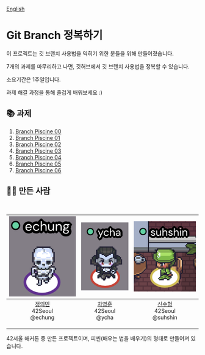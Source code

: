 [English](README.md)
# Git Branch 정복하기

이 프로젝트는 깃 브랜치 사용법을 익히기 위한 분들을 위해 만들어졌습니다.

7개의 과제를 마무리하고 나면, 깃허브에서 깃 브랜치 사용법을 정복할 수 있습니다.

소요기간은 1주일입니다.

과제 해결 과정을 통해 즐겁게 배워보세요 :)

## 📚 과제
1. [Branch Piscine 00](./piscine00/README.kr.md)
2. [Branch Piscine 01](./piscine01/README.kr.md)
3. [Branch Piscine 02](./piscine02/README.kr.md)
4. [Branch Piscine 03](./piscine03/README.kr.md)
5. [Branch Piscine 04](./piscine04/README.kr.md)
6. [Branch Piscine 05](./piscine05/README.kr.md)
7. [Branch Piscine 06](./piscine06/README.kr.md)

## 👨‍🏫 만든 사람
<br/>

| ![](https://github.com/euiminnn/Learn-Git-Branch/blob/main/assets/echung.png?raw=true) | ![](https://github.com/euiminnn/Learn-Git-Branch/blob/main/assets/ycha.png?raw=true) | ![](https://github.com/euiminnn/Learn-Git-Branch/blob/main/assets/suhshin.png?raw=true) |
| :---: | :---: | :---: |
| [정의민](https://github.com/euiminnn)<br/>42Seoul<br/>@echung<br/>&nbsp; &nbsp; &nbsp; &nbsp; &nbsp; &nbsp; &nbsp; &nbsp; | [차영훈](https://github.com/Skyrich2000)<br/>42Seoul<br/>@ycha<br/>&nbsp; &nbsp; &nbsp; &nbsp; &nbsp; &nbsp; &nbsp; &nbsp; | [신수형](https://github.com/rkskekzzz)<br/>42Seoul<br/>@suhshin<br/>&nbsp; &nbsp; &nbsp; &nbsp; &nbsp; &nbsp; &nbsp; &nbsp; |


42서울 해커톤 중 만든 프로젝트이며, 피씬(배우는 법을 배우기)의 형태로 만들어져 있습니다.